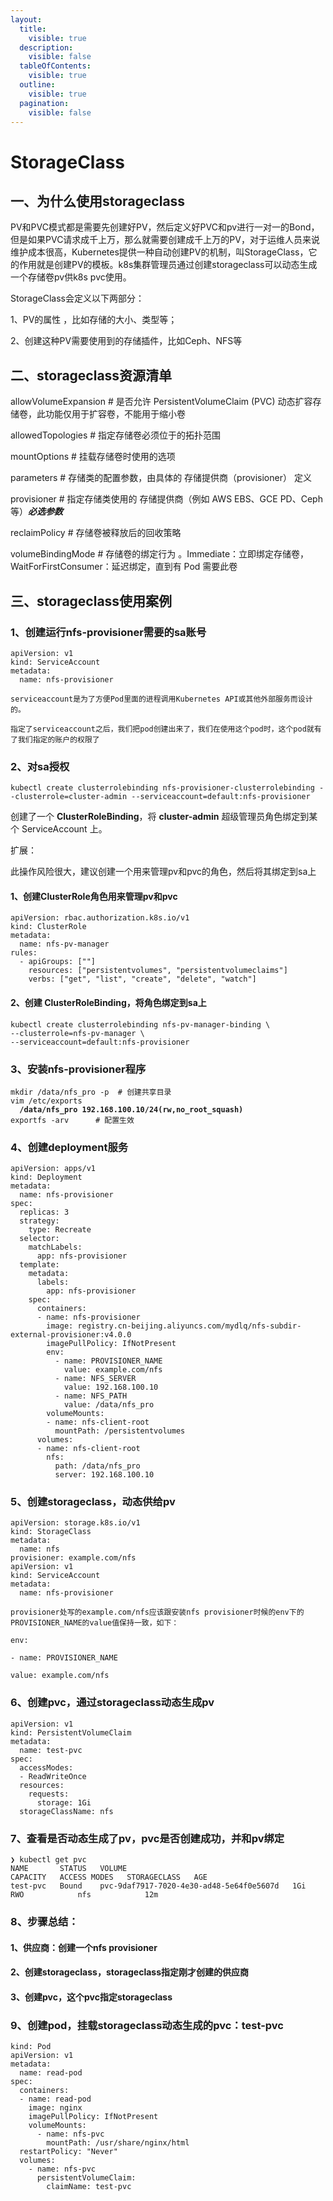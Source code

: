 ```yaml
---
layout:
  title:
    visible: true
  description:
    visible: false
  tableOfContents:
    visible: true
  outline:
    visible: true
  pagination:
    visible: false
---
```


# StorageClass

## 一、为什么使用storageclass

PV和PVC模式都是需要先创建好PV，然后定义好PVC和pv进行一对一的Bond，但是如果PVC请求成千上万，那么就需要创建成千上万的PV，对于运维人员来说维护成本很高，Kubernetes提供一种自动创建PV的机制，叫StorageClass，它的作用就是创建PV的模板。k8s集群管理员通过创建storageclass可以动态生成一个存储卷pv供k8s pvc使用。

StorageClass会定义以下两部分：

1、PV的属性 ，比如存储的大小、类型等；

2、创建这种PV需要使用到的存储插件，比如Ceph、NFS等

## 二、storageclass资源清单

&#x20;  allowVolumeExpansion      # 是否允许 PersistentVolumeClaim (PVC) 动态扩容存储卷，此功能仅用于扩容卷，不能用于缩小卷

&#x20;  allowedTopologies         # 指定存储卷必须位于的拓扑范围

&#x20;  mountOptions       # 挂载存储卷时使用的选项

&#x20;  parameters       # 存储类的配置参数，由具体的 存储提供商（provisioner） 定义

&#x20;  provisioner        # 指定存储类使用的 存储提供商（例如 AWS EBS、GCE PD、Ceph 等）_**必选参数**_

&#x20;  reclaimPolicy               # 存储卷被释放后的回收策略  &#x20;

&#x20; volumeBindingMode        # 存储卷的绑定行为 。Immediate：立即绑定存储卷，WaitForFirstConsumer：延迟绑定，直到有 Pod 需要此卷

## 三、storageclass使用案例

### 1、创建运行nfs-provisioner需要的sa账号

```
apiVersion: v1
kind: ServiceAccount
metadata:
  name: nfs-provisioner
```

`serviceaccount是为了方便Pod里面的进程调用Kubernetes API或其他外部服务而设计的。`

`指定了serviceaccount之后，我们把pod创建出来了，我们在使用这个pod时，这个pod就有了我们指定的账户的权限了`

### 2、对sa授权

```
kubectl create clusterrolebinding nfs-provisioner-clusterrolebinding --clusterrole=cluster-admin --serviceaccount=default:nfs-provisioner
```

创建了一个 **ClusterRoleBinding**，将 **cluster-admin** 超级管理员角色绑定到某个 ServiceAccount 上。

扩展：

此操作风险很大，建议创建一个用来管理pv和pvc的角色，然后将其绑定到sa上

#### 1、创建ClusterRole角色用来管理pv和pvc

```
apiVersion: rbac.authorization.k8s.io/v1
kind: ClusterRole
metadata:
  name: nfs-pv-manager
rules:
  - apiGroups: [""]
    resources: ["persistentvolumes", "persistentvolumeclaims"]
    verbs: ["get", "list", "create", "delete", "watch"]
```

#### 2、创建 ClusterRoleBinding，将角色绑定到sa上

```
kubectl create clusterrolebinding nfs-pv-manager-binding \
--clusterrole=nfs-pv-manager \
--serviceaccount=default:nfs-provisioner
```

### 3、安装nfs-provisioner程序

<pre><code>mkdir /data/nfs_pro -p  # 创建共享目录
vim /etc/exports
<strong>  /data/nfs_pro 192.168.100.10/24(rw,no_root_squash)
</strong>exportfs -arv      # 配置生效
</code></pre>

### 4、创建deployment服务

```
apiVersion: apps/v1
kind: Deployment
metadata:
  name: nfs-provisioner
spec:
  replicas: 3
  strategy:
    type: Recreate
  selector: 
    matchLabels:
      app: nfs-provisioner
  template:
    metadata:
      labels:
        app: nfs-provisioner
    spec:
      containers:
      - name: nfs-provisioner
        image: registry.cn-beijing.aliyuncs.com/mydlq/nfs-subdir-external-provisioner:v4.0.0
        imagePullPolicy: IfNotPresent
        env:
          - name: PROVISIONER_NAME
            value: example.com/nfs
          - name: NFS_SERVER
            value: 192.168.100.10
          - name: NFS_PATH
            value: /data/nfs_pro
        volumeMounts:
        - name: nfs-client-root
          mountPath: /persistentvolumes
      volumes:
      - name: nfs-client-root
        nfs:
          path: /data/nfs_pro
          server: 192.168.100.10
```

### 5、创建storageclass，动态供给pv

```
apiVersion: storage.k8s.io/v1
kind: StorageClass
metadata:
  name: nfs
provisioner: example.com/nfs
apiVersion: v1
kind: ServiceAccount
metadata:
  name: nfs-provisioner
```

`provisioner处写的example.com/nfs应该跟安装nfs provisioner时候的env下的PROVISIONER_NAME的value值保持一致，如下：`

`env:`

&#x20;   `- name: PROVISIONER_NAME`

&#x20;    `value: example.com/nfs`

### 6、创建pvc，通过storageclass动态生成pv

```
apiVersion: v1
kind: PersistentVolumeClaim
metadata:
  name: test-pvc
spec:
  accessModes:
  - ReadWriteOnce
  resources:
    requests: 
      storage: 1Gi
  storageClassName: nfs
```

### 7、查看是否动态生成了pv，pvc是否创建成功，并和pv绑定

```
❯ kubectl get pvc
NAME       STATUS   VOLUME                                     CAPACITY   ACCESS MODES   STORAGECLASS   AGE
test-pvc   Bound    pvc-9daf7917-7020-4e30-ad48-5e64f0e5607d   1Gi        RWO            nfs            12m
```

### 8、步骤总结：

#### 1、供应商：创建一个nfs provisioner

#### 2、创建storageclass，storageclass指定刚才创建的供应商

#### 3、创建pvc，这个pvc指定storageclass

### 9、创建pod，挂载storageclass动态生成的pvc：test-pvc

```
kind: Pod
apiVersion: v1
metadata:
  name: read-pod
spec:
  containers:
  - name: read-pod
    image: nginx
    imagePullPolicy: IfNotPresent
    volumeMounts:
      - name: nfs-pvc
        mountPath: /usr/share/nginx/html
  restartPolicy: "Never"
  volumes:
    - name: nfs-pvc
      persistentVolumeClaim:
        claimName: test-pvc
```

